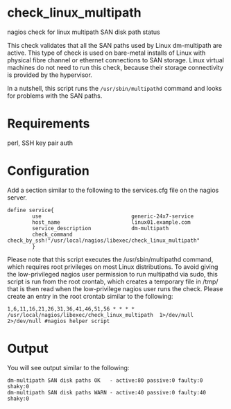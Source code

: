 # check_linux_multipath
nagios check for linux multipath SAN disk path status

This check validates that all the SAN paths used by Linux dm-multipath are active.  This type of check is used on bare-metal installs of Linux with physical fibre channel or ethernet connections to SAN storage.  Linux virtual machines do not need to run this check, because their storage connectivity is provided by the hypervisor.

In a nutshell, this script runs the ```/usr/sbin/multipathd``` command and looks for problems with the SAN paths.

# Requirements
perl, SSH key pair auth

# Configuration

Add a section similar to the following to the services.cfg file on the nagios server.
```
define service{
        use                             generic-24x7-service
        host_name                       linux01.example.com
        service_description             dm-multipath
        check_command                   check_by_ssh!"/usr/local/nagios/libexec/check_linux_multipath"
        }
```

Please note that this script executes the /usr/sbin/multipathd command, which requires root privileges on most Linux distributions.
To avoid giving the low-privileged nagios user permission to run multipathd via sudo, this script is run from the root crontab, which creates a temporary file in /tmp/ that is then read when the low-privilege nagios user runs the check.  Please create an entry in the root crontab similar to the following:
```
1,6,11,16,21,26,31,36,41,46,51,56 * * * * /usr/local/nagios/libexec/check_linux_multipath  1>/dev/null 2>/dev/null #nagios helper script
```

# Output
You will see output similar to the following:
```
dm-multipath SAN disk paths OK   - active:80 passive:0 faulty:0  shaky:0 
dm-multipath SAN disk paths WARN - active:40 passive:0 faulty:40 shaky:0 
```

